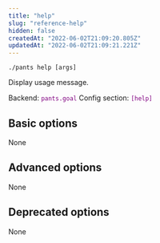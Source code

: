 ```yaml
---
title: "help"
slug: "reference-help"
hidden: false
createdAt: "2022-06-02T21:09:20.805Z"
updatedAt: "2022-06-02T21:09:21.221Z"
---
```

```
./pants help [args]
```
Display usage message.

Backend: <span style="color: purple"><code>pants.goal</code></span>
Config section: <span style="color: purple"><code>[help]</code></span>

## Basic options

None

## Advanced options

None

## Deprecated options

None
